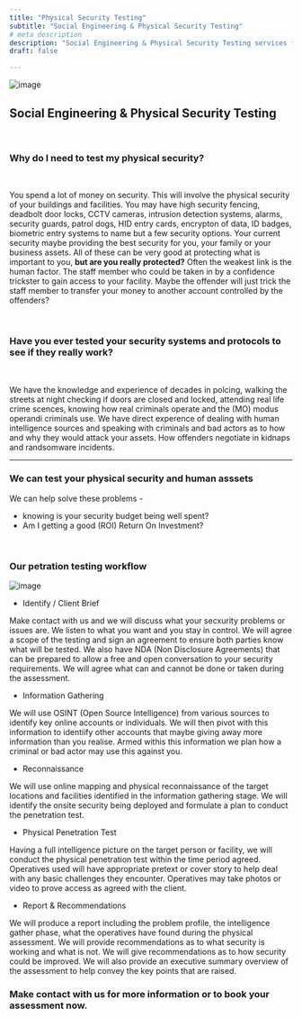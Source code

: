 ```yaml
---
title: "Physical Security Testing"
subtitle: "Social Engineering & Physical Security Testing"
# meta description
description: "Social Engineering & Physical Security Testing services for your staff"
draft: false

---
```



![image](../../images/ID.jpg)



## Social Engineering & Physical Security Testing

<br>

### Why do I need to test my physical security?

<br>

You spend a lot of money on security. This will involve the physical security of your buildings and facilities. You may have high security fencing, deadbolt door locks, CCTV cameras, intrusion detection systems, alarms, security guards, patrol dogs, HID entry cards, encrypton of data, ID badges, biometric entry systems to name but a few security options. Your current security maybe providing the best security for you, your family or your business assets. All of these can be very good at protecting what is important to you, **but are you really protected?** Often the weakest link is the human factor. The staff member who could be taken in by a confidence trickster to gain access to your facility. Maybe the offender will just trick the staff member to transfer your money to another account controlled by the offenders? 

<br>

### Have you ever tested your security systems and protocols to see if they really work? 

<br>

We have the knowledge and experience of decades in polcing, walking the streets at night checking if doors are closed and locked, attending real life crime scences, knowing how real criminals operate and the (MO) modus operandi criminals use. We have direct experence of dealing with human intelligence sources and speaking with criminals and bad actors as to how and why they would attack your assets. How offenders negotiate in kidnaps and randsomware incidents.

<hr>

### We can test your physical security and human asssets 

We can help solve these problems - 
* knowing is your security budget being well spent? 
* Am I getting a good (ROI) Return On Investment?

<br>

### Our petration testing workflow 

![image](../../images/PhysicalPentestworkflow.PNG)

* Identify / Client Brief

Make contact with us and we will discuss what your secxurity problems or issues are. We listen to what you want and you stay in control. We will agree a scope of the testing and sign an agreement to ensure both parties know what will be tested. We also have NDA (Non Disclosure Agreements) that can be prepared to allow a free and open conversation to your security requirements. We will agree what can and cannot be done or taken during the assessment.

* Information Gathering

We will use OSINT (Open Source Intelligence) from various sources to identify key online accounts or individuals. We will then pivot with this information to identiify other accounts that maybe giving away more information than you realise. Armed withis this information we plan how a criminal or bad actor may use this against you.

* Reconnaissance

We will use online mapping and physical reconnaissance of the target locations and facilities identified in the information gathering stage. We will identify the onsite security being deployed and formulate a plan to conduct the penetration test. 

* Physical Penetration Test

Having a full intelligence picture on the target person or facility, we will conduct the physical penetration test within the time period agreed. Operatives used will have appropriate pretext or cover story to help deal with any basic challenges they encounter. Operatives may take photos or video to prove access as agreed with the client.

* Report & Recommendations

We will produce a report including the problem profile, the intelligence gather phase, what the operatives have found during the physical assessment. We will provide recommendations as to what security is working and what is not. We will give recommendations as to how security could be improved. We will also provide an executive summary overview of the assessment to help convey the key points that are raised. 

### Make contact with us for more information or to book your assessment now.
